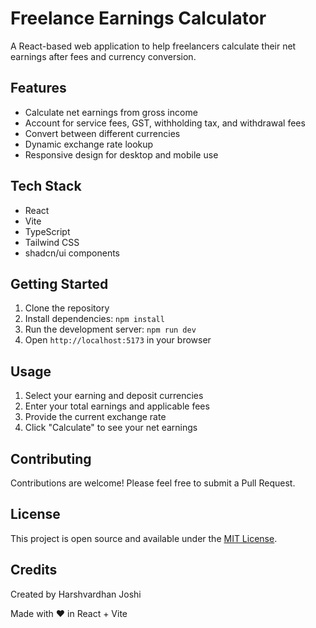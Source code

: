 # Freelance Earnings Calculator

A React-based web application to help freelancers calculate their net earnings after fees and currency conversion.

## Features

- Calculate net earnings from gross income
- Account for service fees, GST, withholding tax, and withdrawal fees
- Convert between different currencies
- Dynamic exchange rate lookup
- Responsive design for desktop and mobile use

## Tech Stack

- React
- Vite
- TypeScript
- Tailwind CSS
- shadcn/ui components

## Getting Started

1. Clone the repository
2. Install dependencies: `npm install`
3. Run the development server: `npm run dev`
4. Open `http://localhost:5173` in your browser

## Usage

1. Select your earning and deposit currencies
2. Enter your total earnings and applicable fees
3. Provide the current exchange rate
4. Click "Calculate" to see your net earnings

## Contributing

Contributions are welcome! Please feel free to submit a Pull Request.

## License

This project is open source and available under the [MIT License](LICENSE).

## Credits

Created by Harshvardhan Joshi

Made with ❤️ in React + Vite